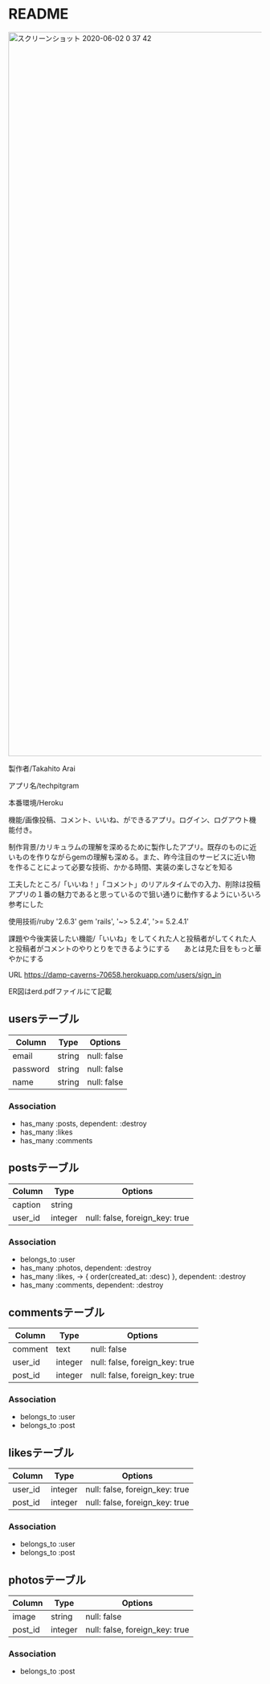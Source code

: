 # README
<img width="1440" alt="スクリーンショット 2020-06-02 0 37 42" src="https://user-images.githubusercontent.com/57932445/83425866-48e96c80-a469-11ea-8618-0faf10444675.png">


製作者/Takahito Arai

アプリ名/techpitgram

本番環境/Heroku  

機能/画像投稿、コメント、いいね、ができるアプリ。ログイン、ログアウト機能付き。

制作背景/カリキュラムの理解を深めるために製作したアプリ。既存のものに近いものを作りながらgemの理解も深める。また、昨今注目のサービスに近い物を作ることによって必要な技術、かかる時間、実装の楽しさなどを知る

工夫したところ/「いいね！」「コメント」のリアルタイムでの入力、削除は投稿アプリの１番の魅力であると思っているので狙い通りに動作するようにいろいろ参考にした

使用技術/ruby '2.6.3'
gem 'rails', '~> 5.2.4', '>= 5.2.4.1'

課題や今後実装したい機能/「いいね」をしてくれた人と投稿者がしてくれた人と投稿者がコメントのやりとりをできるようにする　　あとは見た目をもっと華やかにする


URL https://damp-caverns-70658.herokuapp.com/users/sign_in

ER図はerd.pdfファイルにて記載


## usersテーブル
|Column|Type|Options|
|------|----|-------|
|email|string|null: false|
|password|string|null: false|
|name|string|null: false|
### Association
  - has_many :posts, dependent: :destroy
  - has_many :likes
  - has_many :comments

## postsテーブル
|Column|Type|Options|
|------|----|-------|
|caption|string||
|user_id|integer|null: false, foreign_key: true|
### Association
  - belongs_to :user
  - has_many :photos, dependent: :destroy
  - has_many :likes, -> { order(created_at: :desc) }, dependent: :destroy
  - has_many :comments, dependent: :destroy

## commentsテーブル
|Column|Type|Options|
|------|----|-------|
|comment|text|null: false|
|user_id|integer|null: false, foreign_key: true|
|post_id|integer|null: false, foreign_key: true|
### Association
  - belongs_to :user
  - belongs_to :post

## likesテーブル
|Column|Type|Options|
|------|----|-------|
|user_id|integer|null: false, foreign_key: true|
|post_id|integer|null: false, foreign_key: true|
### Association
  - belongs_to :user
  - belongs_to :post

## photosテーブル
|Column|Type|Options|
|------|----|-------|
|image|string|null: false|
|post_id|integer|null: false, foreign_key: true|
### Association
  - belongs_to :post

  
